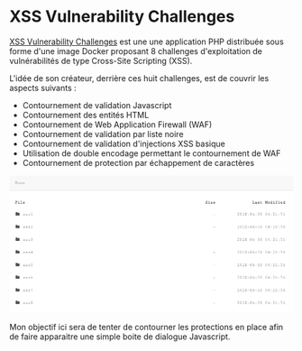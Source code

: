 # XSS Vulnerability Challenges

[XSS Vulnerability Challenges](https://github.com/moeinfatehi/xss\_vulnerability\_challenges) est une une application PHP distribuée sous forme d'une image Docker proposant 8 challenges d'exploitation de vulnérabilités de type Cross-Site Scripting (XSS).

L'idée de son créateur, derrière ces huit challenges, est de couvrir les aspects suivants :&#x20;

* Contournement de validation Javascript
* Contournement des entités HTML
* Contournement de Web Application Firewall (WAF)
* Contournement de validation par liste noire
* Contournement de validation d'injections XSS basique
* Utilisation de double encodage permettant le contournement de WAF
* Contournement de protection par échappement de caractères

![](<../../../.gitbook/assets/image (3) (3).png>)

Mon objectif ici sera de tenter de contourner les protections en place afin de faire apparaitre une simple boite de dialogue Javascript.
